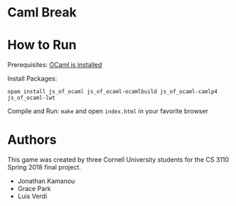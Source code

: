 # Caml Break

# How to Run

Prerequisites: 
[OCaml is installed](https://ocaml.org/docs/install.html)

Install Packages:
```
opam install js_of_ocaml js_of_ocaml-ocamlbuild js_of_ocaml-camlp4 js_of_ocaml-lwt
```

Compile and Run:
```make``` and open ```index.html``` in your favorite browser


# Authors

This game was created by three Cornell University students for the CS 3110 Spring 2018 final project.
- Jonathan Kamanou
- Grace Park
- Luis Verdi
